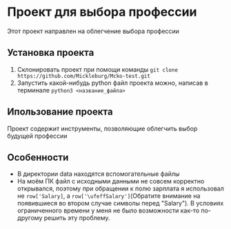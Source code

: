 # Проект для выбора профессии

Этот проект направлен на облегчение выбора профессии

## Установка проекта
1. Склонировать проект при помощи команды
`git clone https://github.com/Mickleburg/Mcko-test.git`
2. Запустить какой-нибудь python файл проекта можно, написав в терминале
`python3 <название_файла>`

## Ипользование проекта
Проект содержит инструменты, позволяющие облегчить выбор будущей профессии

## Особенности
- В директории data находятся вспомогательные файлы
- На моём ПК файл с исходными данными не совсем корректно открывался, поэтому при обращении к полю зарплата я использовал не `row['Salary]`, а `row['\ufeffSalary']`(Обратите внимание на появившиеся во втором случае символы перед "Salary"). В условиях ограниченного времени у меня не было возможности как-то по-другому решить эту проблему.